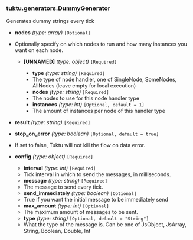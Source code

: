### tuktu.generators.DummyGenerator
Generates dummy strings every tick

  * **nodes** *(type: array)* `[Optional]`
  - Optionally specify on which nodes to run and how many instances you want on each node.

    * **[UNNAMED]** *(type: object)* `[Required]`

      * **type** *(type: string)* `[Required]`
      - The type of node handler, one of SingleNode, SomeNodes, AllNodes (leave empty for local execution)

      * **nodes** *(type: string)* `[Required]`
      - The nodes to use for this node handler type

      * **instances** *(type: int)* `[Optional, default = 1]`
      - The amount of instances per node of this handler type

  * **result** *(type: string)* `[Required]`

  * **stop_on_error** *(type: boolean)* `[Optional, default = true]`
  - If set to false, Tuktu will not kill the flow on data error.

  * **config** *(type: object)* `[Required]`

    * **interval** *(type: int)* `[Required]`
    - Tick interval in which to send the messages, in milliseconds.

    * **message** *(type: string)* `[Required]`
    - The message to send every tick.

    * **send_immediately** *(type: boolean)* `[Optional]`
    - True if you want the initial message to be immediately send

    * **max_amount** *(type: int)* `[Optional]`
    - The maximum amount of messages to be sent.

    * **type** *(type: string)* `[Optional, default = "String"]`
    - What the type of the message is. Can be one of JsObject, JsArray, String, Boolean, Double, Int

